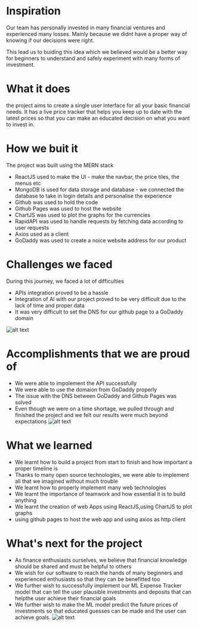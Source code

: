 # Inspiration
Our team has personally invested in many financial ventures and experienced many losses. Mainly because we didnt have a proper way of knowing if our decisions were right.

This lead us to buiding this idea which we believed would be a better way for beginners to understand and safely experiment with many forms of investment.

# What it does
the project aims to create a single user interface for all your 
basic financial needs. It has a live price tracker that helps you keep up to date
with the latest prices so that you can make an educated decision
on what you want to invest in.

# How we buit it
The project was built using the MERN stack

- ReactJS used to make the UI - make the navbar, the price tiles, the menus etc
- MongoDB is used for data storage and database - we connected the database to take in login details and personalise the experience
- Github was used to hold the code
- Github Pages was used to host the website
- ChartJS was used to plot the graphs for the currencies
- RapidAPI was used to handle requests by fetching data according to user requests
- Axios used as a client
- GoDaddy was used to create a noice website address for our product

# Challenges we faced
During this journey, we faced a lot of difficulties
- APIs integration proved to be a hassle 
- Integration of AI with our project proved to be very difficult due to the lack of time and proper data
- It was very difficult to set the DNS for our github page to a GoDaddy domain 


![alt text](https://www.omegacube.com/wp-content/uploads/2021/12/API-Process-1.jpg)
# Accomplishments that we are proud of
- We were able to impolement the API successfully
- We were able to use the domaion from GoDaddy properly
- The issue with the DNS between GoDaddy and Github Pages was solved 
- Even though we were on a time shortage, we pulled through and finished the project and we felt our results were much beyond expectations
![alt text](https://clipartix.com/wp-content/uploads/2018/03/cartoon-trophy-2018-1.jpg)

# What we learned
- We learnt how to build a project from start to finish and how important a proper timeline is
- Thanks to many open source technologies, we were able to implement all that we imagined without much trouble
- We learnt how to properly implement many web technologies 
- We learnt the importance of teamwork and how essential it is to build anything
- We learnt the creation of web Apps using ReactJS,using ChartJS to plot graphs
- using github pages to host the web app and using axios as http client


# What's next for the project
- As finance enthusiasts ourselves, we believe that financial knowledge should be shared and must be helpful to others
- We wish for our software to reach the hands of many beginners and experienced enthusiasts so that they can be benefitted too
- We further wish to successfully implement our ML Expense Tracker model that can tell the user plausible investments and deposits that can helpthe user achieve their financial goals
- We further wish to make the ML model predict the future prices of investments so that educated guesses can be made and the user can achieve goals.
![alt text](https://i.kym-cdn.com/entries/icons/original/000/029/959/Screen_Shot_2019-06-05_at_1.26.32_PM.jpg)
